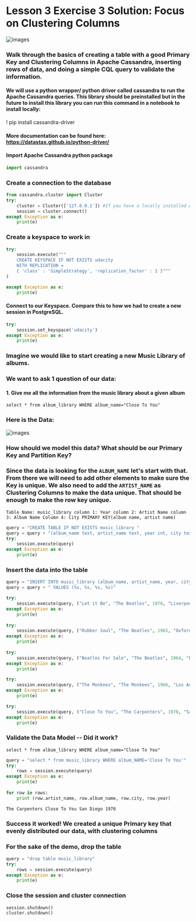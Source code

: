 # Lesson 3 Exercise 3 Solution: Focus on Clustering Columns
![images](/Users/sampatbudankayala/PycharmProjects/Data_engineering/01_Data_Modeling/03_NoSql_Data_Models/ipynbFiles/images/cassandralogo.png)

### Walk through the basics of creating a table with a good Primary Key and Clustering Columns in Apache Cassandra, inserting rows of data, and doing a simple CQL query to validate the information.

#### We will use a python wrapper/ python driver called cassandra to run the Apache Cassandra queries. This library should be preinstalled but in the future to install this library you can run this command in a notebook to install locally: 
! pip install cassandra-driver
#### More documentation can be found here:  https://datastax.github.io/python-driver/

#### Import Apache Cassandra python package


```python
import cassandra
```

### Create a connection to the database


```python
from cassandra.cluster import Cluster
try: 
    cluster = Cluster(['127.0.0.1']) #If you have a locally installed Apache Cassandra instance
    session = cluster.connect()
except Exception as e:
    print(e)
```

### Create a keyspace to work in 


```python
try:
    session.execute("""
    CREATE KEYSPACE IF NOT EXISTS udacity 
    WITH REPLICATION = 
    { 'class' : 'SimpleStrategy', 'replication_factor' : 1 }"""
)

except Exception as e:
    print(e)
```

#### Connect to our Keyspace. Compare this to how we had to create a new session in PostgreSQL.  


```python
try:
    session.set_keyspace('udacity')
except Exception as e:
    print(e)
```

### Imagine we would like to start creating a new Music Library of albums. 

### We want to ask 1 question of our data:
#### 1. Give me all the information from the music library about a given album
`select * from album_library WHERE album_name="Close To You"`


### Here is the Data:
![images](/Users/sampatbudankayala/PycharmProjects/Data_engineering/01_Data_Modeling/03_NoSql_Data_Models/ipynbFiles/images/table4.png)

### How should we model this data? What should be our Primary Key and Partition Key? 

### Since the data is looking for the `ALBUM_NAME` let's start with that. From there we will need to add other elements to make sure the Key is unique. We also need to add the  `ARTIST_NAME` as Clustering Columns to make the data unique. That should be enough to make the row key unique.

`Table Name: music_library
column 1: Year
column 2: Artist Name
column 3: Album Name
Column 4: City
PRIMARY KEY(album name, artist name)`


```python
query = "CREATE TABLE IF NOT EXISTS music_library "
query = query + "(album_name text, artist_name text, year int, city text, PRIMARY KEY (album_name, artist_name))"
try:
    session.execute(query)
except Exception as e:
    print(e)
```

### Insert the data into the table


```python
query = "INSERT INTO music_library (album_name, artist_name, year, city)"
query = query + " VALUES (%s, %s, %s, %s)"

try:
    session.execute(query, ("Let it Be", "The Beatles", 1970, "Liverpool"))
except Exception as e:
    print(e)
    
try:
    session.execute(query, ("Rubber Soul", "The Beatles", 1965, "Oxford"))
except Exception as e:
    print(e)
    
try:
    session.execute(query, ("Beatles For Sale", "The Beatles", 1964, "London"))
except Exception as e:
    print(e)

try:
    session.execute(query, ("The Monkees", "The Monkees", 1966, "Los Angeles"))
except Exception as e:
    print(e)

try:
    session.execute(query, ("Close To You", "The Carpenters", 1970, "San Diego"))
except Exception as e:
    print(e)
```

### Validate the Data Model -- Did it work?
`select * from album_library WHERE album_name="Close To You"`


```python
query = "select * from music_library WHERE album_NAME='Close To You'"
try:
    rows = session.execute(query)
except Exception as e:
    print(e)
    
for row in rows:
    print (row.artist_name, row.album_name, row.city, row.year)
```

    The Carpenters Close To You San Diego 1970


### Success it worked! We created a unique Primary key that evenly distributed our data, with clustering columns

### For the sake of the demo, drop the table


```python
query = "drop table music_library"
try:
    rows = session.execute(query)
except Exception as e:
    print(e)

```

### Close the session and cluster connection


```python
session.shutdown()
cluster.shutdown()
```


```python

```
